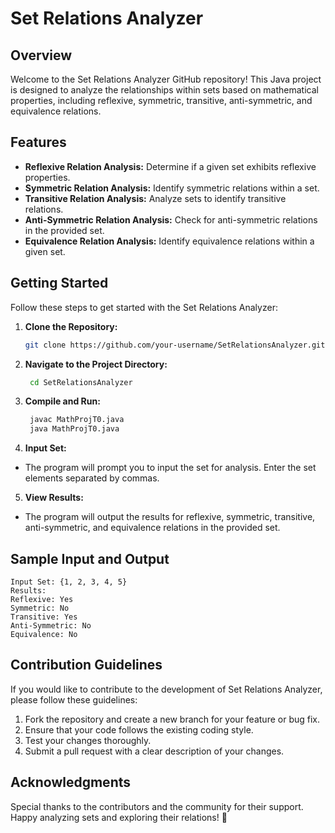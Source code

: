 # Set Relations Analyzer

## Overview

Welcome to the Set Relations Analyzer GitHub repository! This Java project is designed to analyze the relationships within sets based on mathematical properties, including reflexive, symmetric, transitive, anti-symmetric, and equivalence relations.

## Features

- **Reflexive Relation Analysis:** Determine if a given set exhibits reflexive properties.
- **Symmetric Relation Analysis:** Identify symmetric relations within a set.
- **Transitive Relation Analysis:** Analyze sets to identify transitive relations.
- **Anti-Symmetric Relation Analysis:** Check for anti-symmetric relations in the provided set.
- **Equivalence Relation Analysis:** Identify equivalence relations within a given set.

## Getting Started

Follow these steps to get started with the Set Relations Analyzer:

1. **Clone the Repository:**
   ```bash
   git clone https://github.com/your-username/SetRelationsAnalyzer.git
2. **Navigate to the Project Directory:**
   ```bash
    cd SetRelationsAnalyzer
3. **Compile and Run:**
   ```bash
    javac MathProjT0.java
    java MathProjT0.java
4. **Input Set:**
- The program will prompt you to input the set for analysis. Enter the set elements separated by commas.
5. **View Results:**
- The program will output the results for reflexive, symmetric, transitive, anti-symmetric, and equivalence relations in the provided set.
## Sample Input and Output
    Input Set: {1, 2, 3, 4, 5}
    Results:
    Reflexive: Yes
    Symmetric: No
    Transitive: Yes
    Anti-Symmetric: No
    Equivalence: No

## Contribution Guidelines
If you would like to contribute to the development of Set Relations Analyzer, please follow these guidelines:

1. Fork the repository and create a new branch for your feature or bug fix.
2. Ensure that your code follows the existing coding style.
3. Test your changes thoroughly.
4. Submit a pull request with a clear description of your changes.

## Acknowledgments
Special thanks to the contributors and the community for their support.
Happy analyzing sets and exploring their relations! 🚀
